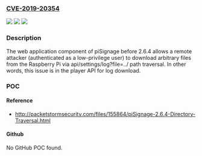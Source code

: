 ### [CVE-2019-20354](https://cve.mitre.org/cgi-bin/cvename.cgi?name=CVE-2019-20354)
![](https://img.shields.io/static/v1?label=Product&message=n%2Fa&color=blue)
![](https://img.shields.io/static/v1?label=Version&message=n%2Fa&color=blue)
![](https://img.shields.io/static/v1?label=Vulnerability&message=n%2Fa&color=brighgreen)

### Description

The web application component of piSignage before 2.6.4 allows a remote attacker (authenticated as a low-privilege user) to download arbitrary files from the Raspberry Pi via api/settings/log?file=../ path traversal. In other words, this issue is in the player API for log download.

### POC

#### Reference
- http://packetstormsecurity.com/files/155864/piSignage-2.6.4-Directory-Traversal.html

#### Github
No GitHub POC found.

